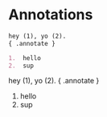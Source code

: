 # Annotations

```markdown title="Text with annotations"
hey (1), yo (2).
{ .annotate }

1.  hello
2.  sup
```

<div class="result" markdown>

hey (1), yo (2).
{ .annotate }

1.  hello
2.  sup

</div>
